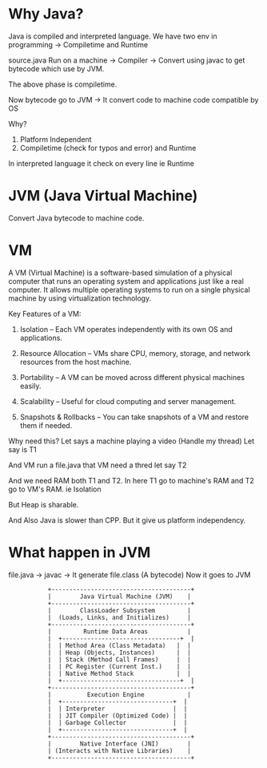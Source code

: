 # Why Java?

Java is compiled and interpreted language.
We have two env in programming -> Compiletime and Runtime

source.java
Run on a machine -> Compiler -> Convert using javac to get bytecode which use by JVM.

The above phase is compiletime.

Now bytecode go to JVM -> It convert code to machine code compatible by OS

Why?

1. Platform Independent
2. Compiletime (check for typos and error) and Runtime

In interpreted language it check on every line ie Runtime

# JVM (Java Virtual Machine)

Convert Java bytecode to machine code.

# VM

A VM (Virtual Machine) is a software-based simulation of a physical computer that runs an operating system and applications just like a real computer. It allows multiple operating systems to run on a single physical machine by using virtualization technology.

Key Features of a VM:

1. Isolation – Each VM operates independently with its own OS and applications.

2. Resource Allocation – VMs share CPU, memory, storage, and network resources from the host machine.

3. Portability – A VM can be moved across different physical machines easily.

4. Scalability – Useful for cloud computing and server management.

5. Snapshots & Rollbacks – You can take snapshots of a VM and restore them if needed.

Why need this?
Let says a machine playing a video (Handle my thread) Let say is T1

And VM run a file.java that VM need a thred let say T2

And we need RAM both T1 and T2. In here T1 go to machine's RAM and T2 go to VM's RAM. ie Isolation

But Heap is sharable.

And Also Java is slower than CPP. But it give us platform independency.

# What happen in JVM

file.java -> javac -> It generate file.class (A bytecode)
Now it goes to JVM

```
           +---------------------------------------+
           |        Java Virtual Machine (JVM)    |
           +---------------------------------------+
           |        ClassLoader Subsystem         |
           |  (Loads, Links, and Initializes)     |
           +---------------------------------------+
           |         Runtime Data Areas           |
           |  +---------------------------------+  |
           |  | Method Area (Class Metadata)   |  |
           |  | Heap (Objects, Instances)      |  |
           |  | Stack (Method Call Frames)     |  |
           |  | PC Register (Current Inst.)    |  |
           |  | Native Method Stack            |  |
           |  +---------------------------------+  |
           +---------------------------------------+
           |          Execution Engine            |
           |  +-------------------------------+  |
           |  | Interpreter                   |  |
           |  | JIT Compiler (Optimized Code) |  |
           |  | Garbage Collector             |  |
           |  +-------------------------------+  |
           +---------------------------------------+
           |        Native Interface (JNI)        |
           | (Interacts with Native Libraries)    |
           +---------------------------------------+

```

